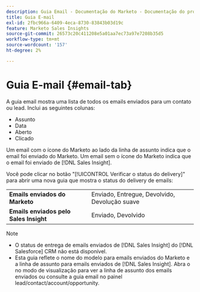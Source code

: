 ```yaml
---
description: Guia Email - Documentação do Marketo - Documentação do produto
title: Guia E-mail
exl-id: 2fbc966a-6409-4eca-8730-83843b03d19c
feature: Marketo Sales Insights
source-git-commit: 26573c20c411208e5a01aa7ec73a97e7208b35d5
workflow-type: tm+mt
source-wordcount: '157'
ht-degree: 2%

---
```


# Guia E-mail {#email-tab}

A guia email mostra uma lista de todos os emails enviados para um contato ou lead. Inclui as seguintes colunas:

* Assunto
* Data
* Aberto
* Clicado

Um email com o ícone do Marketo ao lado da linha de assunto indica que o email foi enviado do Marketo. Um email sem o ícone do Marketo indica que o email foi enviado de [!DNL Sales Insight].

Você pode clicar no botão &quot;[!UICONTROL Verificar o status do delivery]&quot; para abrir uma nova guia que mostra o status do delivery de emails:

<table>
 <tbody>
  <tr>
   <td><strong>Emails enviados do Marketo</strong></td>
   <td>Enviado, Entregue, Devolvido, Devolução suave</td>
  </tr>
  <tr>
   <td><strong>Emails enviados pelo Sales Insight</strong></td>
   <td>Enviado, Devolvido</td>
  </tr>
 </tbody>
</table>

>[!NOTE]
>
>* O status de entrega de emails enviados de [!DNL Sales Insight] do [!DNL Salesforce] CRM não está disponível.
>* Esta guia reflete o nome do modelo para emails enviados do Marketo e a linha de assunto para emails enviados de [!DNL Sales Insight]. Abra o no modo de visualização para ver a linha de assunto dos emails enviados ou consulte a guia email no painel lead/contact/account/opportunity.
